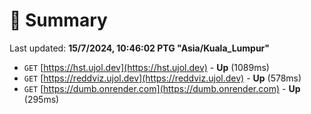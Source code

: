 # 📖 Summary
Last updated: **15/7/2024, 10:46:02 PTG "Asia/Kuala_Lumpur"**

- `GET` [https://hst.ujol.dev](https://hst.ujol.dev) - **Up** (1089ms)
- `GET` [https://reddviz.ujol.dev](https://reddviz.ujol.dev) - **Up** (578ms)
- `GET` [https://dumb.onrender.com](https://dumb.onrender.com) - **Up** (295ms)
